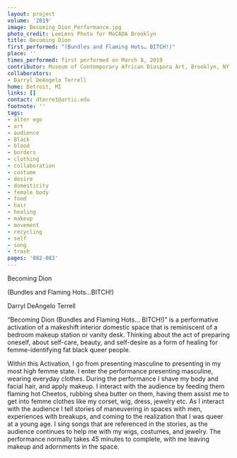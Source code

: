 ```yaml
---
layout: project
volume: '2019'
image: Becoming_Dion_Performance.jpg
photo_credit: LeeLens Photo for MoCADA Brooklyn
title: Becoming Dion
first_performed: "(Bundles and Flaming Hots… BITCH!)"
place: ''
times_performed: first performed on March 8, 2019
contributor: Museum of Contemporary African Diaspora Art, Brooklyn, NY
collaborators:
- Darryl DeAngelo Terrell
home: Detroit, MI
links: []
contact: dterre1@artic.edu
footnote: ''
tags:
- alter ego
- art
- audience
- Black
- blood
- borders
- clothing
- collaboration
- costume
- desire
- domesticity
- female body
- food
- hair
- healing
- makeup
- movement
- recycling
- self
- song
- trash
pages: '082-083'
---
```



Becoming Dion

(Bundles and Flaming Hots…BITCH!)

Darryl DeAngelo Terrell

“Becoming Dion (Bundles and Flaming Hots… BITCH!)” is a performative activation of a makeshift interior domestic space that is reminiscent of a bedroom makeup station or vanity desk. Thinking about the act of preparing oneself, about self-care, beauty, and self-desire as a form of healing for femme-identifying fat black queer people.

Within this Activation, I go from presenting masculine to presenting in my most high femme state. I enter the performance presenting masculine, wearing everyday clothes. During the performance I shave my body and facial hair, and apply makeup. I interact with the audience by feeding them flaming hot Cheetos, rubbing shea butter on them, having them assist me to get into femme clothes like my corset, wig, dress, jewelry etc. As I interact with the audience I tell stories of maneuvering in spaces with men, experiences with breakups, and coming to the realization that I was queer at a young age. I sing songs that are referenced in the stories, as the audience continues to help me with my wigs, costumes, and jewelry. The performance normally takes 45 minutes to complete, with me leaving makeup and adornments in the space.
